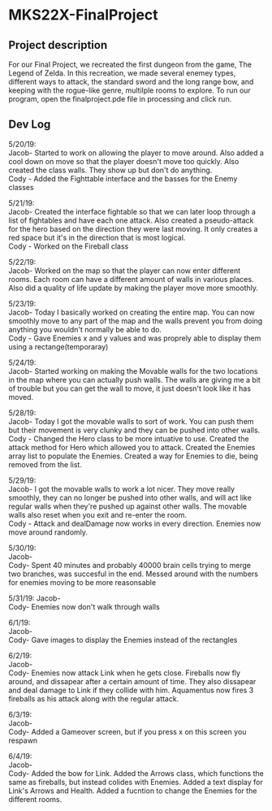 # MKS22X-FinalProject

## Project description

For our Final Project, we recreated the first dungeon from the game, The Legend of Zelda. In this recreation, we made several enemey types, different ways to attack, the standard sword and the long range bow, and keeping with the rogue-like genre, multilple rooms to explore. To run our program, open the finalproject.pde file in processing and click run.

## Dev Log

5/20/19:<br/>
  Jacob- Started to work on allowing the player to move around. Also added a cool down on move so that the player doesn't move too quickly. Also created the class walls. They show up but don't do anything.<br/>
  Cody - Added the Fighttable interface and the basses for the Enemy classes
  
5/21/19:<br/>
  Jacob- Created the interface fightable so that we can later loop through a list of fightables and have each one attack. Also created a pseudo-attack for the hero based on the direction they were last moving. It only creates a red space but it's in the direction that is most logical.<br/>
  Cody - Worked on the Fireball class
  
5/22/19:<br/>
  Jacob- Worked on the map so that the player can now enter different rooms. Each room can have a different amount of walls in various places. Also did a quality of life update by making the player move more smoothly.<br/>
  
5/23/19:<br/>
  Jacob- Today I basically worked on creating the entire map. You can now smoothly move to any part of the map and the walls prevent you from doing anything you wouldn't normally be able to do.<br/>
  Cody - Gave Enemies x and y values and was proprely able to display them using a rectange(temporaray)
  
5/24/19:<br/>
  Jacob- Started working on making the Movable walls for the two locations in the map where you can actually push walls. The walls are giving me a bit of trouble but you can get the wall to move, it just doesn't look like it has moved.
  
5/28/19:<br/>
  Jacob- Today I got the movable walls to sort of work. You can push them but their movement is very clunky and they can be pushed into other walls.<br/>
  Cody - Changed the Hero class to be more intuative to use. Created the attack method for Hero which allowed you to attack. Created the Enemies array list to populate the Enemies. Created a way for Enemies to die, being removed from the list.
  
5/29/19:<br/>
  Jacob- I got the movable walls to work a lot nicer. They move really smoothly, they can no longer be pushed into other walls, and will act like regular walls when they're pushed up against other walls. The movable walls also reset when you exit and re-enter the room.<br/>
  Cody - Attack and dealDamage now works in every direction. Enemies now move around randomly.
  
5/30/19:<br/>
  Jacob-<br/>
  Cody- Spent 40 minutes and probably 40000 brain cells trying to merge two branches, was succesful in the end. Messed around with the numbers for enemies moving to be more reasonsable
  
5/31/19:
  Jacob-<br/>
  Cody- Enemies now don't walk through walls

6/1/19:<br/>
  Jacob-<br/>
  Cody- Gave images to display the Enemies instead of the rectangles

6/2/19:<br/>
  Jacob-<br/>
  Cody- Enemies now attack Link when he gets close. Fireballs now fly around, and dissapear after a certain amount of time. They also dissapear and deal damage to Link if they collide with him. Aquamentus now fires 3 fireballs as his attack along with the regular attack.

6/3/19:<br/>
  Jacob-<br/>
  Cody- Added a Gameover screen, but if you press x on this screen you respawn
  
6/4/19:<br/>
  Jacob-<br/>
  Cody- Added the bow for Link. Added the Arrows class, which functions the same as fireballs, but instead colides with Enemies. Added a text display for Link's Arrows and Health. Added a fucntion to change the Enemies for the different rooms.
